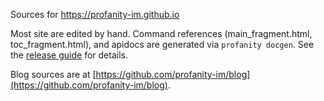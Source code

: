 Sources for https://profanity-im.github.io

Most site are edited by hand.
Command references (main_fragment.html, toc_fragment.html),  and apidocs are generated via `profanity docgen`.
See the [release guide](https://github.com/profanity-im/profanity/blob/master/RELEASE_GUIDE.md) for details.

Blog sources are at [https://github.com/profanity-im/blog](https://github.com/profanity-im/blog).
